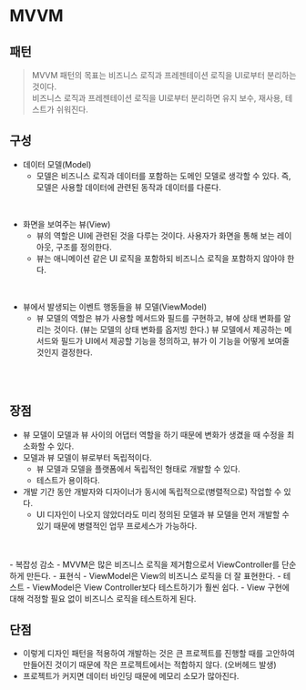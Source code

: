 # MVVM

## 패턴
>MVVM 패턴의 목표는 비즈니스 로직과 프레젠테이션 로직을 UI로부터 분리하는 것이다.\
비즈니스 로직과 프레젠테이션 로직을 UI로부터 분리하면 유지 보수, 재사용, 테스트가 쉬워진다.

## 구성
- 데이터 모델(Model)
  - 모델은 비즈니스 로직과 데이터를 포함하는 도메인 모델로 생각할 수 있다. 즉, 모델은 사용할 데이터에 관련된 동작과 데이터를 다룬다.

<br>

- 화면을 보여주는 뷰(View)
  - 뷰의 역할은 UI에 관련된 것을 다루는 것이다. 사용자가 화면을 통해 보는 레이아웃, 구조를 정의한다.
  - 뷰는 애니메이션 같은 UI 로직을 포함하되 비즈니스 로직을 포함하지 않아야 한다. 
<br>

- 뷰에서 발생되는 이벤트 행동들을 뷰 모델(ViewModel)
  - 뷰 모델의 역할은 뷰가 사용할 메서드와 필드를 구현하고, 뷰에 상태 변화를 알리는 것이다. (뷰는 모델의 상태 변화를 옵저빙 한다.) 뷰 모델에서 제공하는 메서드와 필드가 UI에서 제공할 기능을 정의하고, 뷰가 이 기능을 어떻게 보여줄 것인지 결정한다.

<br>
<br>

## 장점
- 뷰 모델이 모델과 뷰 사이의 어댑터 역할을 하기 때문에 변화가 생겼을 때 수정을 최소화할 수 있다.
- 모델과 뷰 모델이 뷰로부터 독립적이다.
  - 뷰 모델과 모델을 플랫폼에서 독립적인 형태로 개발할 수 있다.
  - 테스트가 용이하다.
- 개발 기간 동안 개발자와 디자이너가 동시에 독립적으로(병렬적으로) 작업할 수 있다.
  - UI 디자인이 나오지 않았더라도 미리 정의된 모델과 뷰 모델을 먼저 개발할 수 있기 때문에 병렬적인 업무 프로세스가 가능하다.
<br>
<br>
- 복잡성 감소
  - MVVM은 많은 비즈니스 로직을 제거함으로서 ViewController를 단순하게 만든다.
- 표현식
  - ViewModel은 View의 비즈니스 로직을 더 잘 표현한다.
- 테스트
  - ViewModel은 View Controller보다 테스트하기가 훨씬 쉽다.
  - View 구현에 대해 걱정할 필요 없이 비즈니스 로직을 테스트하게 된다.


## 단점
- 이렇게 디자인 패턴을 적용하여 개발하는 것은 큰 프로젝트를 진행할 때를 고안하여 만들어진 것이기 때문에 작은 프로젝트에서는 적합하지 않다. (오버헤드 발생)
- 프로젝트가 커지면 데이터 바인딩 때문에 메모리 소모가 많아진다.

